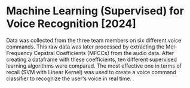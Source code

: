 # Machine Learning (Supervised) for Voice Recognition [2024]

Data was collected from the three team members on six different voice commands. This raw data was later processed by extracting the Mel-Frequency Cepstral Coefficients (MFCCs) from the audio data. After creating a dataframe with these coefficients, ten different supervised learning algorithms were compared. The most effective one in terms of recall (SVM with Linear Kernel) was used to create a voice command classifier to recognize the user's voice in real time.